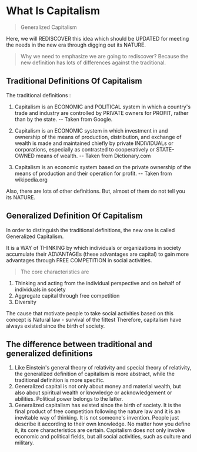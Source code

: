 # What Is Capitalism
> Generalized Capitalism

Here, we will REDISCOVER this idea which should be UPDATED for meeting the needs in the new era through digging out its NATURE.

> Why we need to emphasize we are going to rediscover? Because the new definition has lots of differences against the traditional.

## Traditional Definitions Of Capitalism

The traditional definitions : 

1. Capitalism is an ECONOMIC and POLITICAL system in which a country's trade and industry are controlled by PRIVATE owners for PROFIT, rather than by the state. -- Taken from Google.

2. Capitalism is an ECONOMIC system in which investment in and ownership of the means of production, distribution, and exchange of wealth is made and maintained chiefly by private INDIVIDUALs or corporations, especially as contrasted to cooperatively or STATE-OWNED means of wealth. -- Taken from Dictionary.com

3. Capitalism is an economic system based on the private ownership of the means of production and their operation for profit. -- Taken from wikipedia.org

Also, there are lots of other definitions. But, almost of them do not tell you its NATURE.

## Generalized Definition Of Capitalism

In order to distinguish the traditional definitions, the new one is called Generalized Capitalism.

It is a WAY of THINKING by which individuals or organizations in society accumulate their ADVANTAGEs (these advantages are capital) to gain more advantages through FREE COMPETITION in social activities.

> The core characteristics are
1. Thinking and acting from the individual perspective and on behalf of individuals in society
2. Aggregate capital through free competition
3. Diversity

The cause that motivate people to take social activities based on this concept is Natural law - survival of the fittest
Therefore, capitalism have always existed since the birth of society. 

## The difference between traditional and generalized definitions

1. Like Einstein's general theory of relativity and special theory of relativity, the generalized definition of capitalism is more abstract, while the traditional definition is more specific.
2. Generalized capital is not only about money and material wealth, but also about spiritual wealth or knowledge or acknowledgement or abilities. Political power belongs to the latter.
3. Generalized capitalism has existed since the birth of society. It is the final product of free competition following the nature law and it is an inevitable way of thinking. It is not someone's invention. People just describe it according to their own knowledge. No matter how you define it, its core characteristics are certain.
Capitalism does not only involve economic and political fields, but all social activities, such as culture and military.
